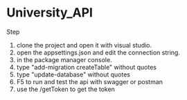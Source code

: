 # University_API

Step 
1. clone the project and open it with visual studio.
2. open the appsettings.json and edit the connection string.
3. in the package manager console.
4. type "add-migration createTable" without quotes
5. type "update-database" without quotes
6. F5 to run and test the api with swagger or postman
7. use the /getToken to get the token

